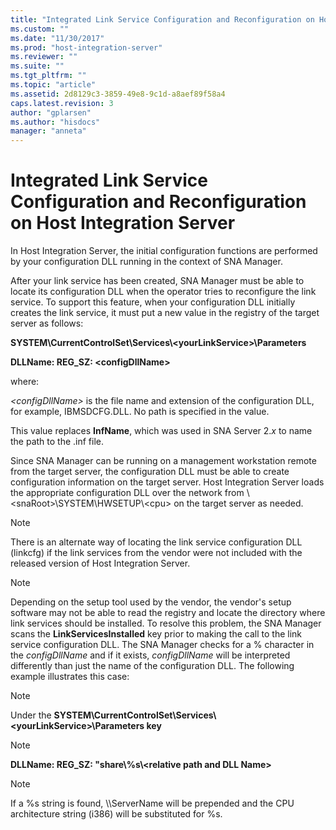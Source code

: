 ```yaml
---
title: "Integrated Link Service Configuration and Reconfiguration on Host Integration Server2 | Microsoft Docs"
ms.custom: ""
ms.date: "11/30/2017"
ms.prod: "host-integration-server"
ms.reviewer: ""
ms.suite: ""
ms.tgt_pltfrm: ""
ms.topic: "article"
ms.assetid: 2d8129c3-3859-49e8-9c1d-a8aef89f58a4
caps.latest.revision: 3
author: "gplarsen"
ms.author: "hisdocs"
manager: "anneta"
---
```

# Integrated Link Service Configuration and Reconfiguration on Host Integration Server
In Host Integration Server, the initial configuration functions are performed by your configuration DLL running in the context of SNA Manager.  
  
 After your link service has been created, SNA Manager must be able to locate its configuration DLL when the operator  tries to reconfigure the link service. To support this feature, when your configuration DLL initially creates the link service, it must put a new value in the registry of the target server as follows:  
  
 **SYSTEM\CurrentControlSet\Services\\<yourLinkService\>\Parameters**  
  
 **DLLName: REG_SZ: \<configDllName>**  
  
 where:  
  
 *\<configDllName>* is the file name and extension of the configuration DLL, for example, IBMSDCFG.DLL. No path is specified in the value.  
  
 This value replaces **InfName**, which was used in SNA Server 2.*x* to name the path to the .inf file.  
  
 Since SNA Manager can be running on a management workstation remote from the target server, the configuration DLL must be able to create configuration information on the target server. Host Integration Server loads the appropriate configuration DLL over the network from \\<snaRoot\>\SYSTEM\HWSETUP\\<cpu\> on the target server as needed.  
  
> [!NOTE]
>  There is an alternate way of locating the link service configuration DLL (linkcfg) if the link services from the vendor were not included with the released version of Host Integration Server.  
  
> [!NOTE]
>  Depending on the setup tool used by the vendor, the vendor's setup software may not be able to read the registry and locate the directory where link services should be installed. To resolve this problem, the SNA Manager scans the **LinkServicesInstalled** key prior to making the call to the link service configuration DLL. The SNA Manager checks for a % character in the *configDllName* and if it exists, *configDllName* will be interpreted differently than just the name of the configuration DLL. The following example illustrates this case:  
  
> [!NOTE]
>  Under the **SYSTEM\CurrentControlSet\Services\\<yourLinkService\>\Parameters key**  
  
> [!NOTE]
>  **DLLName: REG_SZ: "share\\%s\\<relative path and DLL Name\>**  
  
> [!NOTE]
>  If a %s string is found, \\\ServerName will be prepended and the CPU architecture string (i386) will be substituted for %s.
